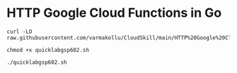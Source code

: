# HTTP Google Cloud Functions in Go

```
curl -LO raw.githubusercontent.com/varmakollu/CloudSkill/main/HTTP%20Google%20Cloud%20Functions%20in%20Go/quicklabgsp602.sh

chmod +x quicklabgsp602.sh

./quicklabgsp602.sh

```
